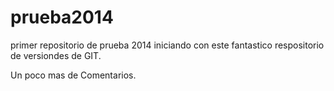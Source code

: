prueba2014
==========

primer repositorio de prueba 2014 iniciando con este fantastico respositorio de versiondes de GIT.

Un poco mas de Comentarios. 
